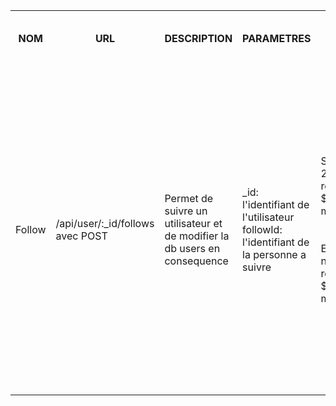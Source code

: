 <table>
    <tr>
        <th>NOM</th>
        <th>URL</th>
        <th>DESCRIPTION</th>
        <th>PARAMETRES</th>
        <th>FORMAT SORTIE</th>
        <th>EXEMPLE SORTIE</th>
        <th>ERREURS POSSIBLES</th>
        <th>AVANCEMENT</th>
        <th>CLASSES / FICHIERS .js</th>
        <th>INFOS SUPPLEMENTAIRES</th>
    </tr>
    <tr>        
        <td>Follow</td>
        <td>/api/user/:_id/follows avec POST</td>
        <td>
            Permet de suivre un utilisateur et de modifier la db users en consequence
        </td>
        <td>
            _id: l'identifiant de l'utilisateur<br>
            followId: l'identifiant de la personne a suivre<br>
        </td>
        <td>
            Succes: HTTP 200: Ok<br>
            retour: ${corresponding message}<br>
            <br><br>
            Error: ${HTTP number}<br>
            retour: ${corresponding message}<br>
        </td>
        <td>
            Succes: HTTP 200: Ok<br>
            retour : `New follow successfully added`<br>
            <br><br>
            Error: HTTP 409: Conflict<br>
            retour: `Already following user ${followId}`<br>
            <br><br>
            Error: HTTP 500: Internal Error<br>
            retour: `Internal error`<br>
        </td>
        <td></td>
        <td>
            Erreur interne -> 500<br>
        </td>
        <td>Fini</td>
        <td>
            Fichiers utilises par le service:<br>
            apiUser.js (in src/api/)<br>
            users.js (in src/entities/)<br>
            <br>
            Fichiers test:<br>
            testFollows (in tests/testUsers/)<br>
            <br>
            Fichiers client:<br>
            SideBar.js (in src/components/SideBar/)<br>
            <br>
        </td>
        <td>...</td>
    </tr>
</table>
